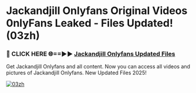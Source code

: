 # Jackandjill Onlyfans Original Videos 0nlyFans Leaked - Files Updated! (03zh)

<h3>🔴 CLICK HERE 🌐==►► <a href="https://tinyurl.com/2m67pmp6" rel="nofollow">Jackandjill Onlyfans Updated Files</a></h3>

Get Jackandjill Onlyfans and all content. Now you can access all videos and pictures of Jackandjill Onlyfans. New Updated Files 2025!

[![03zh](https://i.imgur.com/H4QAA4z.gif)](https://tinyurl.com/2m67pmp6)